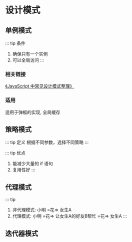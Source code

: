 # 设计模式

## 单例模式

::: tip 条件
1. 确保只有一个实例
2. 可以全局访问
:::

### 相关链接

[《JavaScript 中常见设计模式整理》](https://juejin.im/post/5afe6430518825428630bc4d)

### 适用

适用于弹框的实现, 全局缓存

## 策略模式


::: tip 定义
根据不同参数，选择不同策略
:::

::: tip 优点
1. 能减少大量的 if 语句
2. 复用性好
:::

## 代理模式

::: tip
1. 非代理模式: 小明 =花=> 女生A
2. 代理模式: 小明 =花=> 让女生A的好友B帮忙 =花=> 女生A
:::

## 迭代器模式

